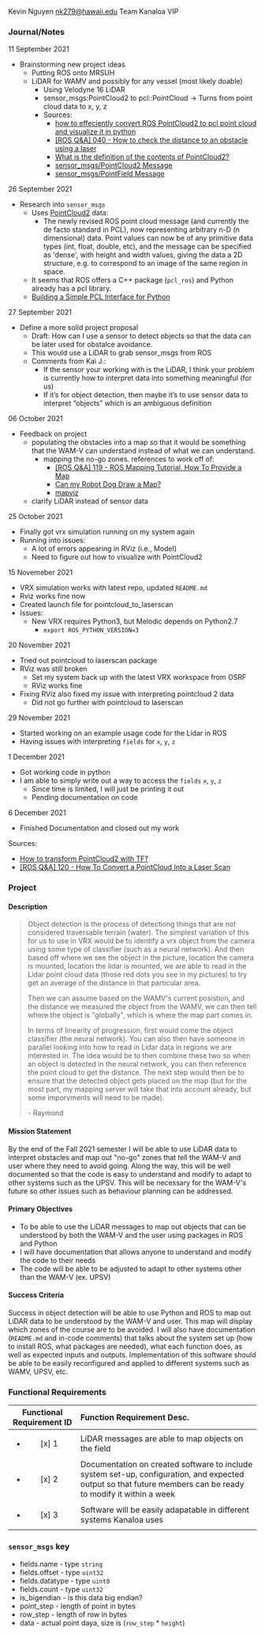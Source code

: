 Kevin Nguyen
nk279@hawaii.edu
Team Kanaloa VIP

### Journal/Notes

11 September 2021
+ Brainstorming new project ideas
    + Putting ROS onto MRSUH
    + LiDAR for WAMV and possibly for any vessel (most likely doable)
        + Using Velodyne 16 LiDAR
        + sensor_msgs:PointCloud2 to pcl::PointCloud -> Turns from point cloud data to x, y, z
        + Sources:
            + [how to effeciently convert ROS PointCloud2 to pcl point cloud and visualize it in python](https://stackoverflow.com/questions/39772424/how-to-effeciently-convert-ros-pointcloud2-to-pcl-point-cloud-and-visualize-it-i?rq=1)
            + [[ROS Q&A] 040 - How to check the distance to an obstacle using a laser](https://www.youtube.com/watch?v=q3Dn5U3cSWk)
            + [What is the definition of the contents of PointCloud2?](https://robotics.stackexchange.com/questions/19290/what-is-the-definition-of-the-contents-of-pointcloud2)
            + [sensor_msgs/PointCloud2 Message](http://docs.ros.org/en/melodic/api/sensor_msgs/html/msg/PointCloud2.html)
            + [sensor_msgs/PointField Message](http://docs.ros.org/en/melodic/api/sensor_msgs/html/msg/PointField.html)

26 September 2021
+ Research into `sensor_msgs`
    + Uses [PointCloud2](http://wiki.ros.org/pcl/Overview) data:
        + The newly revised ROS point cloud message (and currently the de facto standard in PCL), now representing arbitrary n-D (n dimensional) data. Point values can now be of any primitive data types (int, float, double, etc), and the message can be specified as 'dense', with height and width values, giving the data a 2D structure, e.g. to correspond to an image of the same region in space.
    + It seems that ROS offers a C++ package (`pcl_ros`) and Python already has a pcl library.
    + [Building a Simple PCL Interface for Python](https://industrial-training-master.readthedocs.io/en/melodic/_source/session5/Simple-PCL-Interface-for-Python.html)

27 September 2021
+ Define a more solid project proposal
    + Draft: How can I use a sensor to detect objects so that the data can be later used for obstalce avoidance.
    + This would use a LiDAR to grab sensor_msgs from ROS
    + Comments from Kai J.: 
        + If the sensor your working with is the LiDAR, I think your problem is currently how to interpret data into something meaningful (for us)
        + If it’s for object detection, then maybe it’s to use sensor data to interpret “objects” which is an ambiguous definition

06 October 2021
+ Feedback on project
    + populating the obstacles into a map so that it would be something that the WAM-V can understand instead of what we can understand. 
        + mapping the no-go zones. references to work off of: 
            + [[ROS Q&A] 119 - ROS Mapping Tutorial. How To Provide a Map](https://youtu.be/K1ZFkR4YsRQ)
            + [Can my Robot Dog Draw a Map?](https://www.youtube.com/watch?v=_j70sNWkWxs)
            + [mapviz](http://wiki.ros.org/mapviz)
    + clarify LiDAR instead of sensor data

25 October 2021
+ Finally got vrx simulation running on my system again
+ Running into issues:
    + A lot of errors appearing in RViz (i.e., Model)
    + Need to figure out how to visualize with PointCloud2

15 Novemeber 2021
+ VRX simulation works with latest repo, updated `README.md`
+ Rviz works fine now
+ Created launch file for pointcloud_to_laserscan
+ Issues:
    + New VRX requires Python3, but Melodic depends on Python2.7
        + `export ROS_PYTHON_VERSION=3`

20 November 2021
+ Tried out pointcloud to laserscan package
+ RViz was still broken
    + Set my system back up with the latest VRX workspace from OSRF
    + RViz works fine
+ Fixing RViz also fixed my issue with interpreting pointcloud 2 data
    + Did not go further with pointcloud to laserscan

29 November 2021
+ Started working on an example usage code for the Lidar in ROS
+ Having issues with interpreting `fields` for `x`, `y`, `z`

1 December 2021
+ Got working code in python
+ I am able to simply write out a way to access the `fields` `x`, `y`, `z`
    + Since time is limited, I will just be printing it out
    + Pending documentation on code

6 December 2021
+ Finished Documentation and closed out my work

Sources:
+ [How to transform PointCloud2 with TF?](https://answers.ros.org/question/9103/how-to-transform-pointcloud2-with-tf/)
+ [[ROS Q&A] 120 - How To Convert a PointCloud Into a Laser Scan](https://www.youtube.com/watch?v=IFNikTHN1pk&ab_channel=TheConstruct)

### Project
#### Description
> Object detection is the process of detectiong things that are not considered traversable terrain (water). The simplest variation of this for us to use in VRX would be to identify a vrx object from the camera using some type of classifier (such as a neural network). And then based off where we see the object in the picture, location the camera is mounted, location the lidar is mounted, we are able to read in the Lidar point cloud data (those red dots you see in my pictures) to try get an average of the distance in that particular area. 
>
> Then we can assume based on the WAMV's current posistion, and the distance we measured the object from the WAMV, we can then tell where the object is "globally", which is where the map part comes in.
>
> In terms of linearity of progression, first would come the object classifier (the neural network). You can also then have someone in parallel looking into how to read in Lidar data in regions we are interested in. The idea would be to then combine these two so when an object is detected in the neural network, you can then reference the point cloud to get the distance. The next step would then be to ensure that the detected object gets placed on the map (but for the most part, my mapping server will take that into account already, but some imporvments will need to be made).
>
> \- Raymond 

#### Mission Statement
By the end of the Fall 2021 semester I will be able to use LiDAR data to interpret obstacles and map out "no-go" zones that tell the WAM-V and user where they need to avoid going. Along the way, this will be well documented so that the code is easy to understand and modify to adapt to other systems such as the UPSV. This will be necessary for the WAM-V's future so other issues such as behaviour planning can be addressed.
#### Primary Objectives
+ To be able to use the LiDAR messages to map out objects that can be understood by both the WAM-V and the user using packages in ROS and Python
+ I will have documentation that allows anyone to understand and modify the code to their needs
+ The code will be able to be adjusted to adapt to other systems other than the WAM-V (ex. UPSV)
#### Success Criteria
Success in object detection will be able to use Python and ROS to map out LiDAR data to be understood by the WAM-V and user. This map will display which zones of the course are to be avoided. I will also have documentation (`README.md` and in-code comments) that talks about the system set up (how to install ROS, what packages are needed), what each function does, as well as expected inputs and outputs. Implementation of this software should be able to be easily reconfigured and applied to different systems such as WAMV, UPSV, etc.
### Functional Requirements
| Functional Requirement ID | Function Requirement Desc. |
| :---:                     |   :---   |
| <ul><li>[x] 1</li></ul>   | LiDAR messages are able to map objects on the field |
| <ul><li>[x] 2</li></ul>   | Documentation on created software to include system set-up, configuration, and expected output so that future members can be ready to modify it within a week | 
| <ul><li>[x] 3</li></ul>   | Software will be easily adapatable in different systems Kanaloa uses |

### `sensor_msgs` key
+ fields.name - type `string`
+ fields.offset - type `uint32`
+ fields.datatype - type `uint8`
+ fields.count - type `uint32`
+ is_bigendian - is this data big endian?
+ point_step - length of point in bytes
+ row_step - length of row in bytes
+ data - actual point daya, size is (`row_step` * `height`)